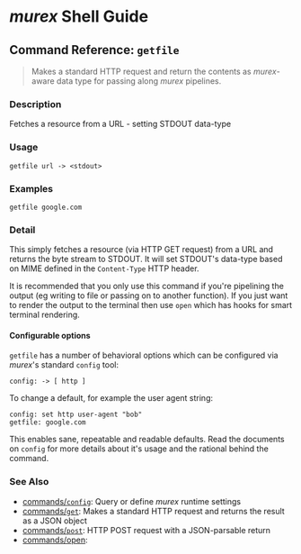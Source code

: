 # _murex_ Shell Guide

## Command Reference: `getfile`

> Makes a standard HTTP request and return the contents as _murex_-aware data type for passing along _murex_ pipelines.

### Description

Fetches a resource from a URL - setting STDOUT data-type

### Usage

    getfile url -> <stdout>

### Examples

    getfile google.com 

### Detail

This simply fetches a resource (via HTTP GET request) from a URL and returns the
byte stream to STDOUT. It will set STDOUT's data-type based on MIME defined in
the `Content-Type` HTTP header.

It is recommended that you only use this command if you're pipelining the output
(eg writing to file or passing on to another function). If you just want to
render the output to the terminal then use `open` which has hooks for smart
terminal rendering.

#### Configurable options

`getfile` has a number of behavioral options which can be configured via
_murex_'s standard `config` tool:

    config: -> [ http ]
    
To change a default, for example the user agent string:

    config: set http user-agent "bob"
    getfile: google.com
    
This enables sane, repeatable and readable defaults. Read the documents on
`config` for more details about it's usage and the rational behind the command.

### See Also

* [commands/`config`](../commands/config.md):
  Query or define _murex_ runtime settings
* [commands/`get`](../commands/get.md):
  Makes a standard HTTP request and returns the result as a JSON object
* [commands/`post`](../commands/post.md):
  HTTP POST request with a JSON-parsable return
* [commands/open](../commands/open.md):
  